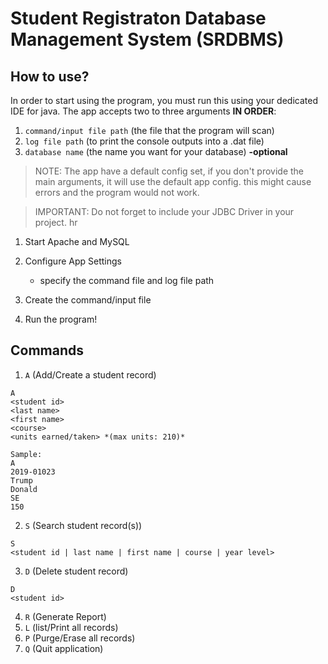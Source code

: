 # Student Registraton Database Management System (SRDBMS)

## How to use?
In order to start using the program, you must run this using your dedicated IDE for java.
The app accepts two to three arguments **IN ORDER**:

1. `command/input file path` (the file that the program will scan)
2. `log file path` (to print the console outputs into a .dat file)
3. `database name` (the name you want for your database) **-optional**

> NOTE: The app have a default config set, if you don't provide the main arguments, it will use the default app config.
> this might cause errors and the program would not work.

> IMPORTANT: Do not forget to include your JDBC Driver in your project.
hr
1. Start Apache and MySQL
2. Configure App Settings
    - specify the command file and log file path
  
3. Create the command/input file
4. Run the program!

## Commands
1. `A` (Add/Create a student record)
  ```
  A
  <student id>
  <last name>
  <first name>
  <course>
  <units earned/taken> *(max units: 210)*
  
  Sample:
  A
  2019-01023
  Trump
  Donald
  SE
  150
 
  ```
  
2. `S` (Search student record(s))
  ```
  S
  <student id | last name | first name | course | year level>
  ```
  
3. `D` (Delete student record)
  ```
  D
  <student id>
  ```
  
4. `R` (Generate Report)
5. `L` (list/Print all records)
6. `P` (Purge/Erase all records)
7. `Q` (Quit application)
